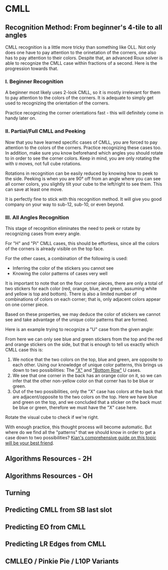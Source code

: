 <script type="text/javascript" src="twistysim.js"></script>
<style type="text/css" rel="stylesheet">
/* modifies the opacity of the cube wireframe */
.ttk-shp-poly {
    stroke-opacity: 0.3;
}
</style>

# CMLL

## Recognition Method: From beginner's 4-tile to all angles

CMLL recognition is a little more tricky than something like OLL. Not only does one have to pay attention to the orinetation of the corners, one also has to pay attention to their colors. Despite that, an advanced Roux solver is able to recognize the CMLL case within fractions of a second. Here is the progression towards that.

### I. Beginner Recognition

A beginner most likely uses 2-look CMLL, so it is mostly irrelevant for them to pay attention to the colors of the corners. It is adequate to simply get used to recognizing the orientation of the corners.

Practice recognizing the corner orientations fast - this will definitely come in handy later on.

### II. Partial/Full CMLL and Peeking

Now that you have learned specific cases of CMLL, you are forced to pay attention to the colors of the corners. Practice recognizing these cases too. In addition, make sure you know beforehand which angles you should rotate to in order to see the corner colors. Keep in mind, you are only rotating the with `U` moves, not full cube rotations.

Rotations in recognition can be easily reduced by knowing how to peek to the side. Peeking is when you are 90&deg; off from an angle where you can see all corner colors, you slightly tilt your cube to the left/right to see them. This can save at least one move.

It is perfectly fine to stick with this recognition method. It will give you good company on your way to sub-12, sub-10, or even beyond. 

### III. All Angles Recognition

This stage of recognition eliminates the need to peek or rotate by recognizing cases from every angle.

For "H" and "Pi" CMLL cases, this should be effortless, since all the colors of the corners is already visible on the top face.

For the other cases, a combination of the following is used:
- Inferring the color of the stickers you cannot see
- Knowing the color patterns of cases very well

It is important to note that on the four corner pieces, there are only a total of two stickers for each color (red, orange, blue, and green, assuming white and yellow is top and bottom). There is also a limited number of combinations of colors on each corner; that is, only adjacent colors appear on one corner piece. 

Based on these properties, we may deduce the color of stickers we cannot see and take advantage of the unique color patterns that are formed. 

Here is an example trying to recognize a "U" case from the given angle:

<div id="inf1">
  <script type="text/javascript">
    var cube = TTk.InteractivePuzzle(3)
      .size({width:400, height:400})
      .fc('wdwwdwwdwggggggrdordrrdrydybdgdddydybbbbbbodrodoodobdg');
    cube.moveInteract()
      .mouse(false)
      .keyboard(false);
    cube("#inf1");
  </script>
</div>

From here we can only see blue and green stickers from the top and the red and orange stickers on the side, but that is enough to tell us exactly which CMLL case this is:
1. We notice that the two colors on the top, blue and green, are opposite to each other. Using our knowledge of unique color patterns, this brings us down to two possibilities: The ["X"](https://speedcubedb.com/a/3x3/CMLL/U_X) and ["Bottom Row"](https://speedcubedb.com/a/3x3/CMLL/U_Bottom_Row) U cases.
2. We see that one corner in the back has an orange color on it, so we can infer that the other non-yellow color on that corner has to be blue or green.
3. Out of the two possibilities, only the "X" case has colors at the back that are adjacent/opposite to the two colors on the top. Here we have blue and green on the top, and we concluded that a sticker on the back must be blue or green, therefore we must have the "X" case here.

Rotate the visual cube to check if we're right.

With enough practice, this thought process will become automatic. But where do we find all the "patterns" that we should know in order to get a case down to two possibilities? [Kian's comprehensive guide on this topic will be your best friend](https://www.youtube.com/watch?v=MKZ7JX-hW4g).

## Algorithms Resources - 2H

## Algorithms Resources - OH

## Turning

## Predicting CMLL from SB last slot

## Predicting EO from CMLL

## Predicting LR Edges from CMLL

## CMLLEO / Pinkie Pie / L10P Variants